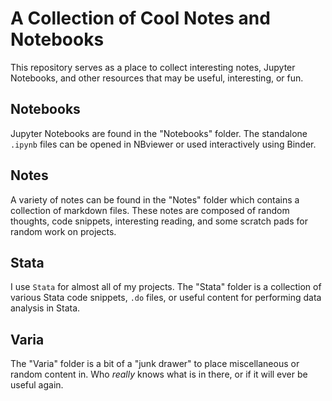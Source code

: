 # A Collection of Cool Notes and Notebooks

This repository serves as a place to collect interesting notes, Jupyter Notebooks, and other resources that may be useful, interesting, or fun.

## Notebooks

Jupyter Notebooks are found in the "Notebooks" folder. The standalone `.ipynb` files can be opened in NBviewer or used interactively using Binder.

## Notes

A variety of notes can be found in the "Notes" folder which contains a collection of markdown files. These notes are composed of random thoughts, code snippets, interesting reading, and some scratch pads for random work on projects.

## Stata

I use `Stata` for almost all of my projects. The "Stata" folder is a collection of various Stata code snippets, `.do` files, or useful content for performing data analysis in Stata.

## Varia

The "Varia" folder is a bit of a "junk drawer" to place miscellaneous or random content in. Who _really_ knows what is in there, or if it will ever be useful again.
